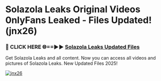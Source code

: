 # Solazola Leaks Original Videos 0nlyFans Leaked - Files Updated! (jnx26)

<h3>🔴 CLICK HERE 🌐==►► <a href="https://tinyurl.com/ms9xzufz" rel="nofollow">Solazola Leaks Updated Files</a></h3>

Get Solazola Leaks and all content. Now you can access all videos and pictures of Solazola Leaks. New Updated Files 2025!

[![jnx26](https://i.imgur.com/NaUBvic.gif)](https://tinyurl.com/ms9xzufz)
